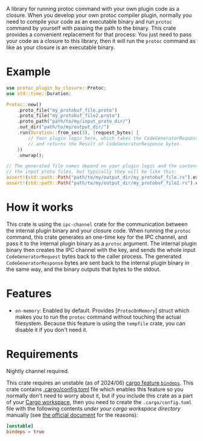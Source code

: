 A library for running protoc command with your own plugin code as a closure.
When you develop your own protoc compiler plugin, normally you need to compile your code as an executable binary and run `protoc` command by yourself with passing the path to the binary.
This crate provides a convenient replacement for that process: You just need to pass your code as a closure to this library, then it will run the `protoc` command as like as your closure is an executable binary.

# Example

```rust
use protoc_plugin_by_closure::Protoc;
use std::time::Duration;

Protoc::new()
    .proto_file("my_protobuf_file.proto")
    .proto_file("my_protobuf_file2.proto")
    .proto_path("path/to/my/input_proto_dir/")
    .out_dir("path/to/my/output_dir/")
    .run(Duration::from_sec(3), |request_bytes| {
        // Your plugin logic here, which takes the CodeGeneratorRequest bytes
        // and returns the Result of CodeGeneratorResponse bytes.
    })
    .unwrap();

// The generated file names depend on your plugin logic and the contents of
// the input proto files, but typically they will be like this:
assert!(std::path::Path("path/to/my/output_dir/my_protobuf_file.rs").exists());
assert!(std::path::Path("path/to/my/output_dir/my_protobuf_file2.rs").exists());
```

# How it works

This crate is using the `ipc-channel` crate for the communication between the internal plugin binary and your closure code.
When running the `protoc` command, this crate generates an one-time key for the IPC channel, and pass it to the internal plugin binary as a `protoc` argument.
The internal plugin binary then creates the IPC channel with the key, and sends the whole input `CodeGeneratorRequest` bytes back to the caller process.
The generated `CodeGeneratorResponse` bytes are sent back to the internal plugin binary in the same way, and the binary outputs that bytes to the stdout.

# Features

- `on-memory`: Enabled by default.
Provides [`ProtocOnMemory`] struct which makes you to run the `protoc` command without touching the actual filesystem. Because this feature is using the `tempfile` crate, you can disable it if you don't need it.

# Requirements

Nightly channel required.

This crate requires an unstable (as of 2024/06) [cargo feature `bindeps`](https://rust-lang.github.io/rfcs/3028-cargo-binary-dependencies.html).
This crate contains [.cargo/config.toml](.cargo/config.toml) file which enables this feature so you normally don't need to worry about it, but if you include this crate as a part of
your [Cargo workspace](https://doc.rust-lang.org/book/ch14-03-cargo-workspaces.html), then you need to create the `.cargo/config.toml` file with the following contents *under your cargo workspace directory* manually (see [the official document](https://doc.rust-lang.org/cargo/reference/config.html) for the reasons):

```toml
[unstable]
bindeps = true
```

